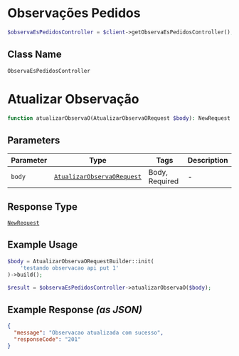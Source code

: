 # Observações Pedidos

```php
$observaEsPedidosController = $client->getObservaEsPedidosController();
```

## Class Name

`ObservaEsPedidosController`


# Atualizar Observação

```php
function atualizarObservaO(AtualizarObservaORequest $body): NewRequest
```

## Parameters

| Parameter | Type | Tags | Description |
|  --- | --- | --- | --- |
| `body` | [`AtualizarObservaORequest`](../../doc/models/atualizar-observa-o-request.md) | Body, Required | - |

## Response Type

[`NewRequest`](../../doc/models/new-request.md)

## Example Usage

```php
$body = AtualizarObservaORequestBuilder::init(
    'testando observacao api put 1'
)->build();

$result = $observaEsPedidosController->atualizarObservaO($body);
```

## Example Response *(as JSON)*

```json
{
  "message": "Observacao atualizada com sucesso",
  "responseCode": "201"
}
```

